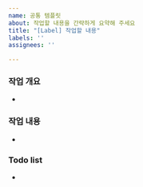 ```yaml
---
name: 공통 템플릿
about: 작업할 내용을 간략하게 요약해 주세요
title: "[Label] 작업할 내용"
labels: ''
assignees: ''

---
```


### 작업 개요
- 

### 작업 내용
- 

### Todo list
-
